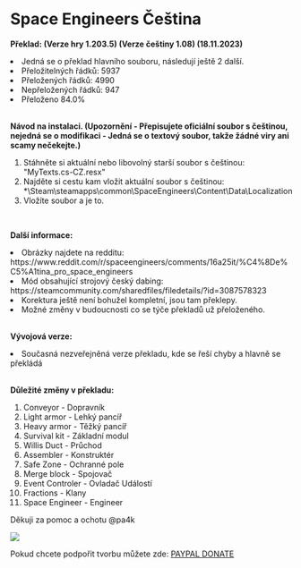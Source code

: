 # Space Engineers Čeština

**Překlad: (Verze hry 1.203.5) (Verze češtiny 1.08) (18.11.2023)**
<li>Jedná se o překlad hlavního souboru, následují ještě 2 další.</li>
<li>Přeložitelných řádků: 5937</li>
<li>Přeložených řádků: 4990</li>
<li>Nepřeložených řádků: 947</li>
<li>Přeloženo 84.0%</li>
<br>

**Návod na instalaci. (Upozornění - Přepisujete oficiální soubor s češtinou, nejedná se o modifikaci - Jedná se o textový soubor, takže žádné viry ani scamy nečekejte.)**
1. Stáhněte si aktuální nebo libovolný starší soubor s češtinou: "MyTexts.cs-CZ.resx"
2. Najděte si cestu kam vložit aktuální soubor s češtinou: *\Steam\steamapps\common\SpaceEngineers\Content\Data\Localization
3. Vložíte soubor a je to.
<br>

**Další informace:**
<li>Obrázky najdete na redditu: https://www.reddit.com/r/spaceengineers/comments/16a25it/%C4%8De%C5%A1tina_pro_space_engineers</li>
<li>Mód obsahující strojový český dabing: https://steamcommunity.com/sharedfiles/filedetails/?id=3087578323</li>
<li>Korektura ještě není bohužel kompletní, jsou tam překlepy.</li>
<li>Možné změny v budoucnosti co se týče překladů už přeloženého.</li>
<br>

**Vývojová verze:**
<li>Současná nezveřejněná verze překladu, kde se řeší chyby a hlavně se překládá</li>
<br>

**Důležité změny v překladu:**
1. Conveyor - Dopravník
2. Light armor - Lehký pancíř
3. Heavy armor - Těžký pancíř
4. Survival kit - Základní modul
5. Willis Duct - Průchod
6. Assembler - Konstruktér
7. Safe Zone - Ochranné pole
8. Merge block - Spojovač
9. Event Controler - Ovladač Událostí
10. Fractions - Klany
11. Space Engineer - Engineer

Děkuji za pomoc a ochotu @pa4k

![](https://www.givingloop.org/blog/wp-content/uploads/2019/03/image-12.png)

Pokud chcete podpořit tvorbu můžete zde: [PAYPAL DONATE](https://www.paypal.com/donate/?hosted_button_id=PLFUUKBL3D3P6)


